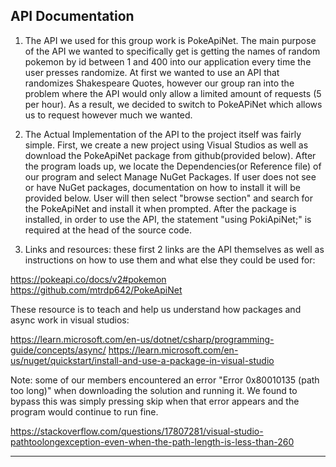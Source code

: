 API Documentation
----

1. The API we used for this group work is PokeApiNet. The main purpose of the API we wanted to specifically get is getting the names of random pokemon by id between 1 and 400 into our application every time the user presses randomize. At first we wanted to use an API that randomizes Shakespeare Quotes, however our group ran into the problem where the API would only allow a limited amount of requests (5 per hour). As a result, we decided to switch to PokeAPiNet which allows us to request however much we wanted. 

2. The Actual Implementation of the API to the project itself was fairly simple. First, we create a new project using Visual Studios as well as download the PokeApiNet package from github(provided below). After the program loads up, we locate the Dependencies(or Reference file) of our program and select Manage NuGet Packages. If user does not see or have NuGet packages, documentation on how to install it will be provided below. User will then select "browse section" and search for the PokeApiNet and install it when prompted. After the package is installed, in order to use the API, the statement "using PokiApiNet;" is required at the head of the source code. 

3. Links and resources:
 these first 2 links are the API themselves as well as instructions on how to use them and what else they could be used for:
 
https://pokeapi.co/docs/v2#pokemon
https://github.com/mtrdp642/PokeApiNet

These resource is to teach and help us understand how packages and async work in visual studios:

https://learn.microsoft.com/en-us/dotnet/csharp/programming-guide/concepts/async/
https://learn.microsoft.com/en-us/nuget/quickstart/install-and-use-a-package-in-visual-studio

Note: some of our members encountered an error "Error 0x80010135 (path too long)" when downloading the solution and running it. We found to bypass this was simply pressing skip when that error appears and the program would continue to run fine.

https://stackoverflow.com/questions/17807281/visual-studio-pathtoolongexception-even-when-the-path-length-is-less-than-260


---
